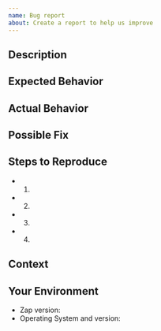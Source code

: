 ```yaml
---
name: Bug report
about: Create a report to help us improve
---
```


<!--- Provide a general summary of the issue in the Title above -->

## Description

<!--- Provide a more detailed introduction to the issue itself, and why you consider it to be a bug -->

## Expected Behavior

<!--- Tell us what should happen -->

## Actual Behavior

<!--- Tell us what happens instead -->

## Possible Fix

<!--- Not obligatory, but suggest a fix or reason for the bug -->

## Steps to Reproduce

<!--- Provide a link to a live example, or an unambiguous set of steps to -->
<!--- reproduce this bug. Include code to reproduce, if relevant -->

- 1.
- 2.
- 3.
- 4.

## Context

<!--- How has this bug affected you? What were you trying to accomplish? -->

## Your Environment

<!--- Include as many relevant details about the environment you experienced the bug in -->

- Zap version:
- Operating System and version: